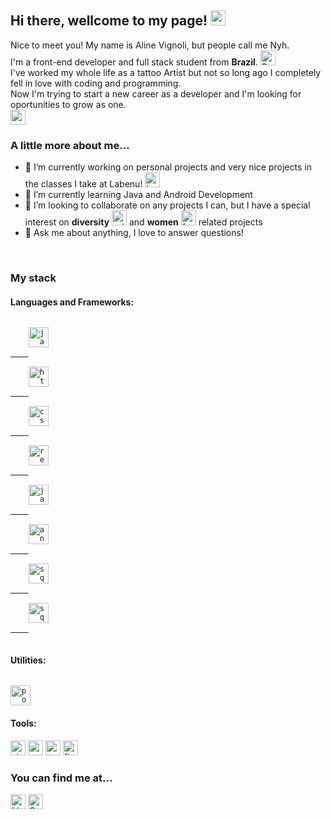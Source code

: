 <h2> Hi there, wellcome to my page! <img src="https://emojis.slackmojis.com/emojis/images/1563481434/6016/meow_coffee.png?1563481434" width="24px" alt="cute kitten drinking coffe"/></h2>

<p>
  Nice to meet you! My name is Aline Vignoli, but people call me Nyh.<br>
  I'm a front-end developer and full stack student from <b>Brazil</b>. <img src="https://camo.githubusercontent.com/00e83015d8faeb60cc8d6ac61327ea602a9ff204c05be3bbd668fe65f3939dea/68747470733a2f2f7777772e666c617469636f6e2e636f6d2f7376672f7374617469632f69636f6e732f7376672f3139372f3139373338362e737667" width="24px" alt="Brazil flag"/><br>
  I've worked my whole life as a tattoo Artist but not so long ago I completely fell in love with coding and programming.<br>
  Now I'm trying to start a new career as a developer and I'm looking for oportunities to grow as one.<br>
  <img src="https://emojis.slackmojis.com/emojis/images/1608026376/11743/kermit_typing.gif?1608026376" width="24px" alt="cute kitten drinking coffe"/>
</p>

### A little more about me...
- 🔭 I’m currently working on personal projects and very nice projects in the classes I take at Labenu! <img src="https://uploads-ssl.webflow.com/5e790d30d198385b09366d8f/5eab0f1225c2d474a92656df_fav2_LabeNu_.png" width="24px" alt="Labenu logo"/>
- 🌱 I’m currently learning Java and Android Development
- 👯 I’m looking to collaborate on any projects I can, but I have a special interest on <b>diversity</b> <img src="https://emojis.slackmojis.com/emojis/images/1588108737/8790/fb-pride.png?1588108737" width="24px" alt="pride flag"/> and <b>women</b> <img src="https://images.emojiterra.com/google/android-oreo/512px/2640.png" width="24px" alt="feminism symbol"/> related projects
- 💬 Ask me about anything, I love to answer questions!
<br>

### My stack
<h4>Languages and Frameworks:</h4>
<p>
  <code>
    <a target="_blank" rel="noopener noreferrer" href="https://img.icons8.com/color/72/javascript.png"><img height="32" src="https://img.icons8.com/color/72/javascript.png" alt="javascript icon" style="max-width: 100%;">
    </a>
  </code>
    <code>
    <a target="_blank" rel="noopener noreferrer" href="https://img.icons8.com/color/72/html-5.png"><img height="32" src="https://img.icons8.com/color/72/html-5.png" alt="html5 icon" style="max-width: 100%;">
    </a>
  </code>
  <code>
    <a target="_blank" rel="noopener noreferrer" href="https://img.icons8.com/color/72/css3.png"><img height="32" src="https://img.icons8.com/color/72/css3.png" alt="css3 icon" style="max-width: 100%;">
    </a>
  </code>
  <code>
    <a target="_blank" rel="noopener noreferrer" href="https://img.icons8.com/officexs/72/react.png"><img height="32" src="https://img.icons8.com/officexs/72/react.png" alt="react icon" style="max-width: 100%;">
    </a>
  </code>
  <code>
    <a target="_blank" rel="noopener noreferrer" href="https://img.icons8.com/color/2x/java-coffee-cup-logo.png"><img height="32" src="https://img.icons8.com/color/2x/java-coffee-cup-logo.png" alt="java icon" style="max-width: 100%;">
    </a>
  </code>
  <code>
    <a target="_blank" rel="noopener noreferrer" href="https://img.icons8.com/color/2x/android-os.png"><img height="32" src="https://img.icons8.com/color/2x/android-os.png" alt="android icon" style="max-width: 100%;">
    </a>
  </code>
  <code>
    <a target="_blank" rel="noopener noreferrer" href="https://img.icons8.com/officexs/72/sql.png"><img height="32" src="https://img.icons8.com/officexs/72/sql.png" alt="sql icon" style="max-width: 100%;">
    </a>
  </code>
  <code>
    <a target="_blank" rel="noopener noreferrer" href="https://img.icons8.com/color/2x/google-firebase-console.png"><img height="32" src="https://img.icons8.com/color/2x/google-firebase-console.png" alt="sql icon" style="max-width: 100%;">
    </a>
  </code>
</p>

<h4>Utilities:</h4>
<code>
<a target="_blank" rel="noopener noreferrer" href="https://www.postman.com/"><img height="32" src="https://user-images.githubusercontent.com/2676579/34940598-17cc20f0-f9be-11e7-8c6d-f0190d502d64.png" alt="postman icon" style="max-width: 50%;"></a>
</code>

<h4>Tools:</h4>
<span><img src="https://e7.pngegg.com/pngimages/444/851/png-clipart-airtable-database-spreadsheet-logo-application-software-slack-logo-angle-rectangle-thumbnail.png" width="24px" alt="airtable icon"/> <img src="https://i.pinimg.com/originals/f5/50/f9/f550f940f42ecf816241806e4386d216.png" width="24px" alt="notion icon"/> <img src="https://cdn.worldvectorlogo.com/logos/trello.svg" width="24px" alt="trello icon"/> <img src="https://miro.medium.com/max/670/0*UTBrDcrJ6SbePBzR" width="24px" alt="figma icon"/></span>
<br>

### You can find me at...
<a href="http://www.linkedin.com/in/nyhvignoli"><img src="https://image.flaticon.com/icons/png/512/174/174857.png" width="24px" alt="LinkedIn logo"/></a> 
<a href="mailto:nyhv.contato@gmail.com"><img src="https://cdn3.iconfinder.com/data/icons/logos-brands-3/24/logo_brand_brands_logos_gmail-512.png" width="24px" alt="Gmail logo"/></a>
<br>

<!--
**nyhvignoli/nyhvignoli** is a ✨ _special_ ✨ repository because its `README.md` (this file) appears on your GitHub profile.

Here are some ideas to get you started:

- 🔭 I’m currently working on ...
- 🌱 I’m currently learning ...
- 👯 I’m looking to collaborate on ...
- 🤔 I’m looking for help with ...
- 💬 Ask me about ...
- 📫 How to reach me: ...
- 😄 Pronouns: ...
- ⚡ Fun fact: ...
-->
